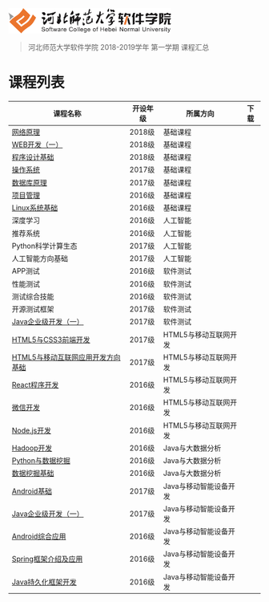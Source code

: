 <img src="./image/logo.png" height="50" />

> 河北师范大学软件学院 2018-2019学年 第一学期 课程汇总

# 课程列表

|课程名称|开设年级|所属方向|下载|
|-------|-------|-------|-------|
|[网络原理](https://github.com/edu2act/course-NetWork/) | 2018级 | 基础课程 | |
|[WEB开发（一）](https://github.com/edu2act/course-web1/) | 2018级 | 基础课程 | |
|[程序设计基础](https://github.com/edu2act/course-C/) | 2018级 | 基础课程 | |
|[操作系统](https://github.com/edu2act/course-OS/) | 2017级 | 基础课程 | |
|[数据库原理](https://github.com/edu2act/course-DataBase/) | 2017级 | 基础课程 | |
|[项目管理](https://github.com/edu2act/course-IT-Project-Management/) | 2016级 | 基础课程 | |
|[Linux系统基础](https://github.com/edu2act/course-linux-system/) | 2016级 | 基础课程 | |
|深度学习 | 2016级 | 人工智能 | |
|推荐系统 | 2016级 | 人工智能 | |
|Python科学计算生态 |2017级 |人工智能 | |
|人工智能方向基础 | 2017级 | 人工智能 | |
|APP测试 | 2016级 | 软件测试 | |
|性能测试 | 2016级 | 软件测试 | |
|测试综合技能 | 2016级 | 软件测试 | |
|开源测试框架 | 2017级 | 软件测试 | |
|[Java企业级开发（一）](https://github.com/edu2act/course-JavaEE) | 2017级 | 软件测试 | |
|[HTML5与CSS3前端开发](https://github.com/edu2act/course-HTML5-and-mobile-internet-development-fondation) | 2017级 | HTML5与移动互联网开发 | |
|[HTML5与移动互联网应用开发方向基础](https://github.com/edu2act/course-javascript-advanced) | 2017级 | HTML5与移动互联网开发 | |
|[React程序开发](https://github.com/edu2act/course-react) | 2016级 | HTML5与移动互联网开发 | |
|[微信开发](https://github.com/edu2act/course-wechat-and-miniprogram) | 2016级 | HTML5与移动互联网开发 | |
|[Node.js开发](https://github.com/edu2act/course-nodejs) | 2016级 | HTML5与移动互联网开发 | |
|[Hadoop开发](https://github.com/edu2act/course-Hadoop/) | 2016级 | Java与大数据分析 | |
|[Python与数据挖掘](https://github.com/edu2act/course-Python/) | 2016级 | Java与大数据分析 | |
|[数据挖掘基础](https://github.com/edu2act/course-Fundamentals-of-data-mining/) | 2016级 | Java与大数据分析 | |
|[Android基础](https://github.com/edu2act/course-android) | 2017级 | Java与移动智能设备开发 | |
|[Java企业级开发（一）](https://github.com/edu2act/course-JavaEE) | 2017级 | Java与移动智能设备开发 | |
|[Android综合应用](https://github.com/edu2act/course-Android-Integrated-Application) | 2016级 | Java与移动智能设备开发 | |
|[Spring框架介绍及应用](https://github.com/edu2act/course-spring/) | 2016级 | Java与移动智能设备开发 | |
|[Java持久化框架开发](https://github.com/edu2act/course-hibernate) | 2016级 | Java与移动智能设备开发 | |

